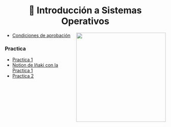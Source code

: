 <h1 align="center"> 🐧 Introducción a Sistemas Operativos</h1>


<p><img width="280" align='right' src="https://user-images.githubusercontent.com/55964635/189262998-80c1f755-3695-4171-8a5a-548c95d9f5bb.gif"></p>

- [Condiciones de aprobación](/Documentos/)

### Practica

- [Practica 1](/Documentos/Practica1.md)
- [Notion de Iñaki con la Practica 1](https://nova-calcium-fbd.notion.site/Introducci-n-a-Sistemas-Operativos-78eceb443ac04f919bdf3394bbe22d27)
- [Practica 2](/Documentos/Practica2.md)